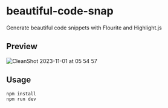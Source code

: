 # beautiful-code-snap

Generate beautiful code snippets with Flourite and Highlight.js


## Preview

![CleanShot 2023-11-01 at 05 54 57](https://github.com/Michael0520/beautiful-code-snap/assets/60827537/5b299ecc-46d5-419d-94e7-45a665728161)


## Usage

```bash
npm install
npm run dev
```
